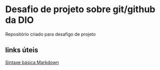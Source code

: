 # Desafio de projeto sobre git/github da DIO
Repositório criado para desafigo de projeto

## links úteis
[Sintaxe básica Markdown](https://www.markdownguide.org/basic-syntax/)

